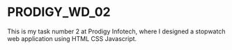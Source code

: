 # PRODIGY_WD_02
This  is my task number 2 at Prodigy Infotech, where I designed a stopwatch web application using HTML CSS Javascript.

